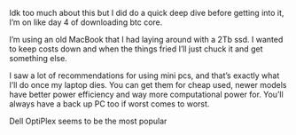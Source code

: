 




Idk too much about this but I did do a quick deep dive before getting into it, I’m on like day 4 of downloading btc core.

I’m using an old MacBook that I had laying around with a 2Tb ssd. I wanted to keep costs down and when the things fried I’ll just chuck it and get something else.

I saw a lot of recommendations for using mini pcs, and that’s exactly what I’ll do once my laptop dies. You can get them for cheap used, newer models have better power efficiency and way more computational power for. You’ll always have a back up PC too if worst comes to worst.

Dell OptiPlex seems to be the most popular

